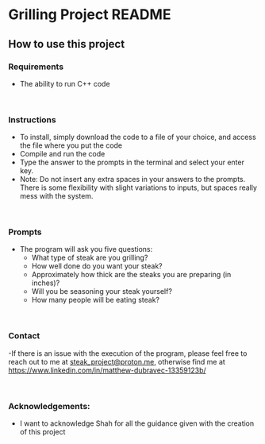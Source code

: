 # Grilling Project README 

## How to use this project
### Requirements
- The ability to run C++ code


<br/>

### Instructions
- To install, simply download the code to a file of your choice, and access the file where you put the code
- Compile and run the code
- Type the answer to the prompts in the terminal and select your enter key.
- Note: Do not insert any extra spaces in your answers to the prompts. There is some flexibility with slight variations to inputs, but spaces really mess with the system.

<br/>

### Prompts
- The program will ask you five questions:
    - What type of steak are you grilling?
    - How well done do you want your steak?
    - Approximately how thick are the  steaks you are preparing (in inches)?
    - Will you be seasoning your steak yourself?
    - How many people will be eating steak?

<br/>

### Contact
-If there is an issue with the execution of the program, please feel free to reach out to me at steak_project@proton.me, otherwise find me at https://www.linkedin.com/in/matthew-dubravec-13359123b/

<br/>

### Acknowledgements:
- I want to acknowledge Shah for all the guidance given with the creation of this project
